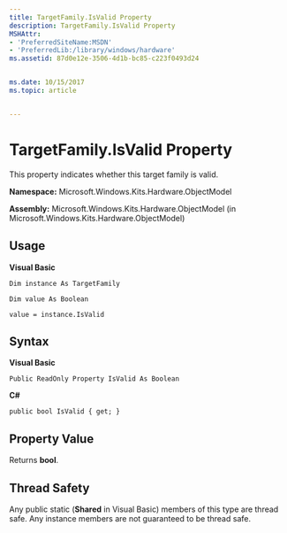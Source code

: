 ```yaml
---
title: TargetFamily.IsValid Property
description: TargetFamily.IsValid Property
MSHAttr:
- 'PreferredSiteName:MSDN'
- 'PreferredLib:/library/windows/hardware'
ms.assetid: 87d0e12e-3506-4d1b-bc85-c223f0493d24


ms.date: 10/15/2017
ms.topic: article


---
```


# TargetFamily.IsValid Property


This property indicates whether this target family is valid.

**Namespace:** Microsoft.Windows.Kits.Hardware.ObjectModel

**Assembly:** Microsoft.Windows.Kits.Hardware.ObjectModel (in Microsoft.Windows.Kits.Hardware.ObjectModel)

## <span id="Usage"></span><span id="usage"></span><span id="USAGE"></span>Usage


**Visual Basic**

`Dim instance As TargetFamily`

`Dim value As Boolean`

`value = instance.IsValid`

## <span id="Syntax"></span><span id="syntax"></span><span id="SYNTAX"></span>Syntax


**Visual Basic**

`Public ReadOnly Property IsValid As Boolean`

**C#**

`public bool IsValid { get; }`

## <span id="Property_Value"></span><span id="property_value"></span><span id="PROPERTY_VALUE"></span>Property Value


Returns **bool**.

## <span id="Thread_Safety"></span><span id="thread_safety"></span><span id="THREAD_SAFETY"></span>Thread Safety


Any public static (**Shared** in Visual Basic) members of this type are thread safe. Any instance members are not guaranteed to be thread safe.

 

 






